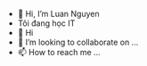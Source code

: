 - 👋 Hi, I’m  Luan Nguyen
-  Tôi đang học IT
- 🌱  Hi 
- 💞️ I’m looking to collaborate on ...
- 📫 How to reach me ...

<!---
nhluan0/nhluan0 is a ✨ special ✨ repository because its `README.md` (this file) appears on your GitHub profile.
You can click the Preview link to take a look at your changes.
--->
